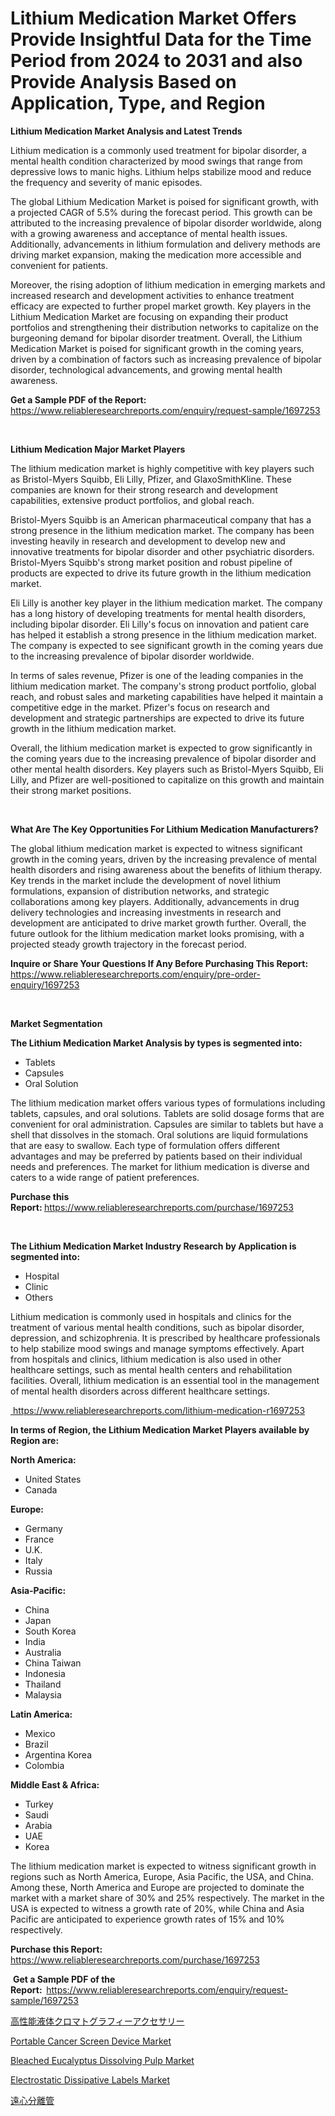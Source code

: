 <p><h1>Lithium Medication Market Offers Provide Insightful Data for the Time Period from 2024 to 2031 and also Provide Analysis Based on Application, Type, and Region</h1></p><p><strong>Lithium Medication Market Analysis and Latest Trends</strong></p>
<p><p>Lithium medication is a commonly used treatment for bipolar disorder, a mental health condition characterized by mood swings that range from depressive lows to manic highs. Lithium helps stabilize mood and reduce the frequency and severity of manic episodes.</p><p>The global Lithium Medication Market is poised for significant growth, with a projected CAGR of 5.5% during the forecast period. This growth can be attributed to the increasing prevalence of bipolar disorder worldwide, along with a growing awareness and acceptance of mental health issues. Additionally, advancements in lithium formulation and delivery methods are driving market expansion, making the medication more accessible and convenient for patients.</p><p>Moreover, the rising adoption of lithium medication in emerging markets and increased research and development activities to enhance treatment efficacy are expected to further propel market growth. Key players in the Lithium Medication Market are focusing on expanding their product portfolios and strengthening their distribution networks to capitalize on the burgeoning demand for bipolar disorder treatment. Overall, the Lithium Medication Market is poised for significant growth in the coming years, driven by a combination of factors such as increasing prevalence of bipolar disorder, technological advancements, and growing mental health awareness.</p></p>
<p><strong>Get a Sample PDF of the Report:&nbsp;</strong> <a href="https://www.reliableresearchreports.com/enquiry/request-sample/1697253">https://www.reliableresearchreports.com/enquiry/request-sample/1697253</a></p>
<p>&nbsp;</p>
<p><strong>Lithium Medication Major Market Players</strong></p>
<p><p>The lithium medication market is highly competitive with key players such as Bristol-Myers Squibb, Eli Lilly, Pfizer, and GlaxoSmithKline. These companies are known for their strong research and development capabilities, extensive product portfolios, and global reach.</p><p>Bristol-Myers Squibb is an American pharmaceutical company that has a strong presence in the lithium medication market. The company has been investing heavily in research and development to develop new and innovative treatments for bipolar disorder and other psychiatric disorders. Bristol-Myers Squibb's strong market position and robust pipeline of products are expected to drive its future growth in the lithium medication market.</p><p>Eli Lilly is another key player in the lithium medication market. The company has a long history of developing treatments for mental health disorders, including bipolar disorder. Eli Lilly's focus on innovation and patient care has helped it establish a strong presence in the lithium medication market. The company is expected to see significant growth in the coming years due to the increasing prevalence of bipolar disorder worldwide.</p><p>In terms of sales revenue, Pfizer is one of the leading companies in the lithium medication market. The company's strong product portfolio, global reach, and robust sales and marketing capabilities have helped it maintain a competitive edge in the market. Pfizer's focus on research and development and strategic partnerships are expected to drive its future growth in the lithium medication market.</p><p>Overall, the lithium medication market is expected to grow significantly in the coming years due to the increasing prevalence of bipolar disorder and other mental health disorders. Key players such as Bristol-Myers Squibb, Eli Lilly, and Pfizer are well-positioned to capitalize on this growth and maintain their strong market positions.</p></p>
<p>&nbsp;</p>
<p><strong>What Are The Key Opportunities For Lithium Medication Manufacturers?</strong></p>
<p><p>The global lithium medication market is expected to witness significant growth in the coming years, driven by the increasing prevalence of mental health disorders and rising awareness about the benefits of lithium therapy. Key trends in the market include the development of novel lithium formulations, expansion of distribution networks, and strategic collaborations among key players. Additionally, advancements in drug delivery technologies and increasing investments in research and development are anticipated to drive market growth further. Overall, the future outlook for the lithium medication market looks promising, with a projected steady growth trajectory in the forecast period.</p></p>
<p><strong>Inquire or Share Your Questions If Any Before Purchasing This Report:</strong> <a href="https://www.reliableresearchreports.com/enquiry/pre-order-enquiry/1697253">https://www.reliableresearchreports.com/enquiry/pre-order-enquiry/1697253</a></p>
<p>&nbsp;</p>
<p><strong>Market Segmentation</strong></p>
<p><strong>The Lithium Medication Market Analysis by types is segmented into:</strong></p>
<p><ul><li>Tablets</li><li>Capsules</li><li>Oral Solution</li></ul></p>
<p><p>The lithium medication market offers various types of formulations including tablets, capsules, and oral solutions. Tablets are solid dosage forms that are convenient for oral administration. Capsules are similar to tablets but have a shell that dissolves in the stomach. Oral solutions are liquid formulations that are easy to swallow. Each type of formulation offers different advantages and may be preferred by patients based on their individual needs and preferences. The market for lithium medication is diverse and caters to a wide range of patient preferences.</p></p>
<p><strong>Purchase this Report:&nbsp;</strong><a href="https://www.reliableresearchreports.com/purchase/1697253">https://www.reliableresearchreports.com/purchase/1697253</a></p>
<p>&nbsp;</p>
<p><strong>The Lithium Medication Market Industry Research by Application is segmented into:</strong></p>
<p><ul><li>Hospital</li><li>Clinic</li><li>Others</li></ul></p>
<p><p>Lithium medication is commonly used in hospitals and clinics for the treatment of various mental health conditions, such as bipolar disorder, depression, and schizophrenia. It is prescribed by healthcare professionals to help stabilize mood swings and manage symptoms effectively. Apart from hospitals and clinics, lithium medication is also used in other healthcare settings, such as mental health centers and rehabilitation facilities. Overall, lithium medication is an essential tool in the management of mental health disorders across different healthcare settings.</p></p>
<p><a href="https://www.reliableresearchreports.com/lithium-medication-r1697253">&nbsp;https://www.reliableresearchreports.com/lithium-medication-r1697253</a></p>
<p><strong>In terms of Region, the Lithium Medication Market Players available by Region are:</strong></p>
<p>
    <p> <strong> North America: </strong>
        <ul>
            <li>United States</li>
            <li>Canada</li>
        </ul>
        </p> 
    <p> <strong> Europe: </strong>
        <ul>
            <li>Germany</li>
            <li>France</li>
            <li>U.K.</li>
            <li>Italy</li>
            <li>Russia</li>
        </ul>
        </p> 
    <p> <strong> Asia-Pacific: </strong>
        <ul>
            <li>China</li>
            <li>Japan</li>
            <li>South Korea</li>
            <li>India</li>
            <li>Australia</li>
            <li>China Taiwan</li>
            <li>Indonesia</li>
            <li>Thailand</li>
            <li>Malaysia</li>
        </ul>
        </p> 
    <p> <strong> Latin America: </strong>
        <ul>
            <li>Mexico</li>
            <li>Brazil</li>
            <li>Argentina Korea</li>
            <li>Colombia</li>
        </ul>
        </p> 
    <p> <strong> Middle East & Africa: </strong>
        <ul>
            <li>Turkey</li>
            <li>Saudi</li>
            <li>Arabia</li>
            <li>UAE</li>
            <li>Korea</li>
        </ul>
    </p>
    </p>
<p><p>The lithium medication market is expected to witness significant growth in regions such as North America, Europe, Asia Pacific, the USA, and China. Among these, North America and Europe are projected to dominate the market with a market share of 30% and 25% respectively. The market in the USA is expected to witness a growth rate of 20%, while China and Asia Pacific are anticipated to experience growth rates of 15% and 10% respectively.</p></p>
<p><strong>Purchase this Report: </strong><a href="https://www.reliableresearchreports.com/purchase/1697253">https://www.reliableresearchreports.com/purchase/1697253</a></p>
<p>&nbsp;<strong>Get a Sample PDF of the Report:&nbsp;&nbsp;</strong><a href="https://www.reliableresearchreports.com/enquiry/request-sample/1697253">https://www.reliableresearchreports.com/enquiry/request-sample/1697253</a></p>
<p><strong></strong></p>
<p><p><a href="https://github.com/GregorioOKeefe2023/Market-Research-Report-List-1/blob/main/369138665576.md">高性能液体クロマトグラフィーアクセサリー</a></p><p><a href="https://www.linkedin.com/pulse/portable-cancer-screen-device-market-trends-forecast-competitive-bxqlf">Portable Cancer Screen Device Market</a></p><p><a href="https://github.com/redneck06/Market-Research-Report-List-3/blob/main/bleached-eucalyptus-dissolving-pulp-market.md">Bleached Eucalyptus Dissolving Pulp Market</a></p><p><a href="https://github.com/peachesmcdowel1/Market-Research-Report-List-2/blob/main/electrostatic-dissipative-labels-market.md">Electrostatic Dissipative Labels Market</a></p><p><a href="https://github.com/TatumKoelpin2017/Market-Research-Report-List-1/blob/main/504193065577.md">遠心分離管</a></p></p>